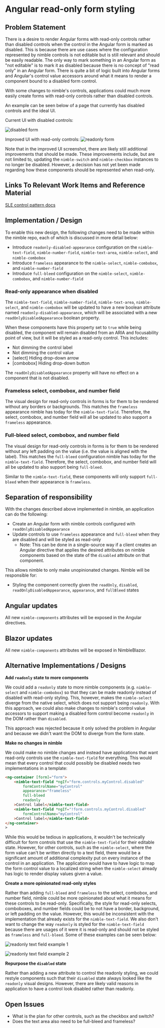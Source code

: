 # Angular read-only form styling

## Problem Statement

There is a desire to render Angular forms with read-only controls rather than disabled controls when the control in the Angular form is marked as disabled. This is because there are use cases where the configuration represented by nimble controls is not editable but is still relevant and should be easily readable. The only way to mark something in an Angular form as "not editable" is to mark it as disabled because there is no concept of "read only" in an Angular form. There is quite a bit of logic built into Angular forms and Angular's control value accessors around what it means to render a component bound to a disabled form control.

With some changes to nimble's controls, applications could much more easily create forms with read-only controls rather than disabled controls.

An example can be seen below of a page that currently has disabled controls and the ideal UI.

Current UI with disabled controls:

![disabled form](disabled-form.png)

Improved UI with read-only controls:
![readonly form](readonly-form.png)

Note that in the improved UI screenshot, there are likely still additional improvements that should be made. These improvements include, but are not limited to, updating the `nimble-switch` and `nimble-checkbox` instances to no longer be disabled. However, a decision has not yet been made regarding how these components should be represented when read-only.

## Links To Relevant Work Items and Reference Material

[SLE control pattern docs](https://stratus-storybook.ni.dev/?path=/docs/patterns-control-text--docs)

## Implementation / Design

To enable this new design, the following changes need to be made within the nimble repo, each of which is discussed in more detail below:

- Introduce `readonly-disabled-appearance` configuration on the `nimble-text-field`, `nimble-number-field`, `nimble-text-area`, `nimble-select`, and `nimble-combobox`
- Introduce `frameless` appearance to the `nimble-select`, `nimble-combobox`, and `nimble-number-field`
- Introduce `full-bleed` configuration on the `nimble-select`, `nimble-combobox`, and `nimble-number-field`

### Read-only appearance when disabled

The `nimble-text-field`, `nimble-number-field`, `nimble-text-area`, `nimble-select`, and `nimble-combobox` will be updated to have a new boolean attribute named `readonly-disabled-appearance`, which will be associated with a new `readOnlyDisabledAppearance` boolean property.

When these components have this property set to `true` while being disabled, the component will remain disabled from an ARIA and focusability point of view, but it will be styled as a read-only control. This includes:

- Not dimming the control label
- Not dimming the control value
- [select] Hiding drop-down arrow
- [combobox] Hiding drop-down button

The `readOnlyDisabledAppearance` property will have no effect on a component that is not disabled.

### Frameless select, combobox, and number field

The visual design for read-only controls in forms is for them to be rendered without any borders or backgrounds. This matches the `frameless` appearance nimble has today for the `nimble-text-field`. Therefore, the select, combobox, and number field will all be updated to also support a `frameless` appearance.

### Full-bleed select, combobox, and number field

The visual design for read-only controls in forms is for them to be rendered without any left padding on the value (i.e. the value is aligned with the label). This matches the `full-bleed` configuration nimble has today for the `nimble-text-field`. Therefore, the select, combobox, and number field will all be updated to also support being `full-bleed`.

Similar to the `nimble-text-field`, these components will only support `full-bleed` when their appearance is `frameless`.

## Separation of responsibility

With the changes described above implemented in nimble, an application can do the following:

- Create an Angular form with nimble controls configured with `readOnlyDisabledAppearance`
- Update controls to use `frameless` appearance and `full-bleed` when they are disabled and will be styled as read-only
    - Note: This can be done in a single-source way if a client creates an Angular directive that applies the desired attributes on nimble components based on the state of the `disabled` attribute on that component.

This allows nimble to only make unopinionated changes. Nimble will be responsible for:
- Styling the component correctly given the `readOnly`, `disabled`, `readOnlyDisabledAppearance`, `appearance`, and `fullBleed` states

## Angular updates

All new `nimble-components` attributes will be exposed in the Angular directives.

## Blazor updates

All new `nimble-components` attributes will be exposed in NimbleBlazor.

## Alternative Implementations / Designs

**Add `readonly` state to more components**

We could add a `readonly` state to more nimble components (e.g. `nimble-select` and `nimble-combobox`) so that they can be made readonly instead of disabled with read-only styling. This, however, makes the `nimble-select` diverge from the native select, which does not support being `readonly`. With this approach, we could also make changes to nimble's control value accessors to support making a disabled form control become `readonly` in the DOM rather than `disabled`.

This approach was rejected because it only solved the problem in Angular and because we didn't want the DOM to diverge from the form state.

**Make no changes in nimble**

We could make no nimble changes and instead have applications that want read-only controls use the `nimble-text-field` for everything. This would mean that every control that could possibly be disabled needs two implementations in a template:

```html
<ng-container [form]="form">
    <nimble-text-field *ngIf="form.controls.myControl.disabled"
        formControlName="myControl"
        appearance="frameless"
        full-bleed
        readonly
    >Control label</nimble-text-field>
    <nimble-text-field *ngIf="!form.controls.myControl.disabled"
        formControlName="myControl"
    >Control label</nimble-text-field>
</ng-container>
>
```

While this would be tedious in applications, it wouldn't be technically difficult for form controls that use the `nimble-text-field` for their editable state. However, for other controls, such as the `nimble-select`, where the form value can't be written directly to a text field, there would be a significant amount of additional complexity put on every instance of the control in an application. The application would have to have logic to map the form control value to a localized string when the `nimble-select` already has logic to render display values given a value.

**Create a more opinionated read-only styles**

Rather than adding `full-bleed` and `frameless` to the select, combobox, and number field, nimble could be more opinionated about what it means for these controls to be read-only. Specifically, the style for read-only selects, comboboxes, and number fields could be to not have a border, background, or left padding on the value. However, this would be inconsistent with the implementation that already exists for the `nimble-text-field`. We also don't want to change the way `readonly` is styled for the `nimble-text-field` because there are usages of it were it is read-only and should not be styled as `frameless` and `full-bleed`. Some of these examples can be seen below:

![readonly text field example 1](readonly-text-field-1.png)

![readonly text field example 2](readonly-text-field-2.png)

**Repurpose the `disabled` state**

Rather than adding a new attribute to control the readonly styling, we could restyle components such that their `disabled` state always looked like the `readonly` visual designs. However, there are likely valid reasons in application to have a control look disabled rather than readonly.

## Open Issues

- What is the plan for other controls, such as the checkbox and switch?
- Does the text area also need to be full-bleed and frameless?
